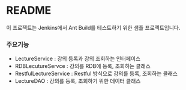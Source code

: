 # README #

이 프로젝트는 Jenkins에서 Ant Build를 테스트하기 위한 샘플 프로젝트입니다. 

### 주요기능 ###

* LectureService : 강의 등록과 강의 조회하는 인터페이스
* RDBLecutureServce : 강의를 RDB에 등록, 조회하는 클래스
* RestfulLectureService : Restful 방식으로 강의를 등록, 조회하는 클래스
* LectureDAO : 강의를 등록, 조회하기 위한 데이터 클래스